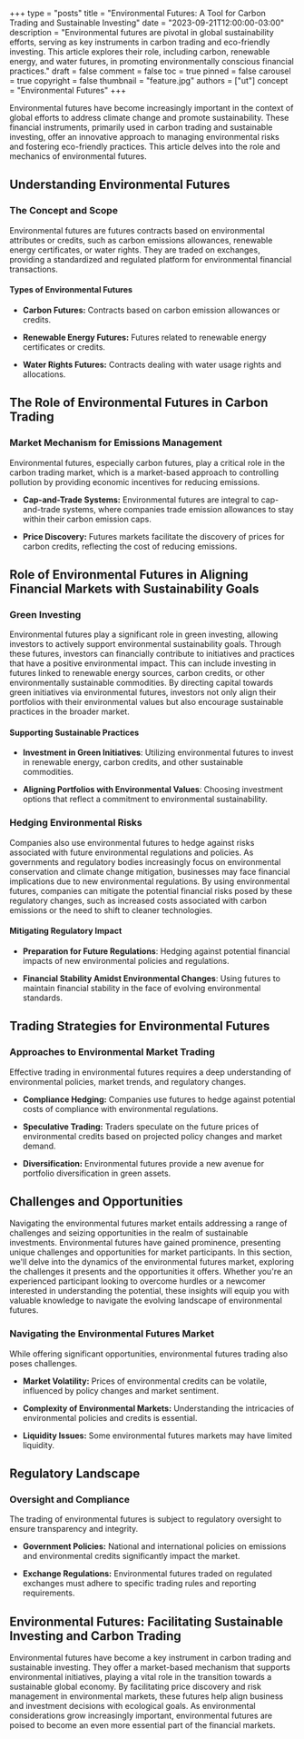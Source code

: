 +++
type = "posts"
title = "Environmental Futures: A Tool for Carbon Trading and Sustainable Investing"
date = "2023-09-21T12:00:00-03:00"
description = "Environmental futures are pivotal in global sustainability efforts, serving as key instruments in carbon trading and eco-friendly investing. This article explores their role, including carbon, renewable energy, and water futures, in promoting environmentally conscious financial practices." 
draft = false
comment = false
toc = true
pinned = false
carousel = true
copyright = false
thumbnail = "feature.jpg"
authors = ["ut"]
concept = "Environmental Futures"
+++

Environmental futures have become increasingly important in the context
of global efforts to address climate change and promote sustainability.
These financial instruments, primarily used in carbon trading and
sustainable investing, offer an innovative approach to managing
environmental risks and fostering eco-friendly practices. This article
delves into the role and mechanics of environmental futures.

## Understanding Environmental Futures

### The Concept and Scope

Environmental futures are futures contracts based on environmental
attributes or credits, such as carbon emissions allowances, renewable
energy certificates, or water rights. They are traded on exchanges,
providing a standardized and regulated platform for environmental
financial transactions.

#### Types of Environmental Futures

-   **Carbon Futures:** Contracts based on carbon emission allowances or
    credits.

-   **Renewable Energy Futures:** Futures related to renewable energy
    certificates or credits.

-   **Water Rights Futures:** Contracts dealing with water usage rights
    and allocations.

## The Role of Environmental Futures in Carbon Trading

### Market Mechanism for Emissions Management

Environmental futures, especially carbon futures, play a critical role
in the carbon trading market, which is a market-based approach to
controlling pollution by providing economic incentives for reducing
emissions.

-   **Cap-and-Trade Systems:** Environmental futures are integral to
    cap-and-trade systems, where companies trade emission allowances
    to stay within their carbon emission caps.

-   **Price Discovery:** Futures markets facilitate the discovery of
    prices for carbon credits, reflecting the cost of reducing
    emissions.

## Role of Environmental Futures in Aligning Financial Markets with Sustainability Goals

### Green Investing

Environmental futures play a significant role in green investing,
allowing investors to actively support environmental sustainability
goals. Through these futures, investors can financially contribute to
initiatives and practices that have a positive environmental impact.
This can include investing in futures linked to renewable energy
sources, carbon credits, or other environmentally sustainable
commodities. By directing capital towards green initiatives via
environmental futures, investors not only align their portfolios with
their environmental values but also encourage sustainable practices in
the broader market.

#### Supporting Sustainable Practices

-   **Investment in Green Initiatives**: Utilizing environmental futures
    to invest in renewable energy, carbon credits, and other
    sustainable commodities.

-   **Aligning Portfolios with Environmental Values**: Choosing
    investment options that reflect a commitment to environmental
    sustainability.

### Hedging Environmental Risks

Companies also use environmental futures to hedge against risks
associated with future environmental regulations and policies. As
governments and regulatory bodies increasingly focus on environmental
conservation and climate change mitigation, businesses may face
financial implications due to new environmental regulations. By using
environmental futures, companies can mitigate the potential financial
risks posed by these regulatory changes, such as increased costs
associated with carbon emissions or the need to shift to cleaner
technologies.

#### Mitigating Regulatory Impact

-   **Preparation for Future Regulations**: Hedging against potential
    financial impacts of new environmental policies and regulations.

-   **Financial Stability Amidst Environmental Changes**: Using futures
    to maintain financial stability in the face of evolving
    environmental standards.

## Trading Strategies for Environmental Futures

### Approaches to Environmental Market Trading

Effective trading in environmental futures requires a deep understanding
of environmental policies, market trends, and regulatory changes.

-   **Compliance Hedging:** Companies use futures to hedge against
    potential costs of compliance with environmental regulations.

-   **Speculative Trading:** Traders speculate on the future prices of
    environmental credits based on projected policy changes and market
    demand.

-   **Diversification:** Environmental futures provide a new avenue for
    portfolio diversification in green assets.

## Challenges and Opportunities

Navigating the environmental futures market entails addressing a range
of challenges and seizing opportunities in the realm of sustainable
investments. Environmental futures have gained prominence, presenting
unique challenges and opportunities for market participants. In this
section, we'll delve into the dynamics of the environmental futures
market, exploring the challenges it presents and the opportunities it
offers. Whether you're an experienced participant looking to overcome
hurdles or a newcomer interested in understanding the potential, these
insights will equip you with valuable knowledge to navigate the evolving
landscape of environmental futures.

### Navigating the Environmental Futures Market

While offering significant opportunities, environmental futures trading
also poses challenges.

-   **Market Volatility:** Prices of environmental credits can be
    volatile, influenced by policy changes and market sentiment.

-   **Complexity of Environmental Markets:** Understanding the
    intricacies of environmental policies and credits is essential.

-   **Liquidity Issues:** Some environmental futures markets may have
    limited liquidity.

## Regulatory Landscape

### Oversight and Compliance

The trading of environmental futures is subject to regulatory oversight
to ensure transparency and integrity.

-   **Government Policies:** National and international policies on
    emissions and environmental credits significantly impact the
    market.

-   **Exchange Regulations:** Environmental futures traded on regulated
    exchanges must adhere to specific trading rules and reporting
    requirements.

## Environmental Futures: Facilitating Sustainable Investing and Carbon Trading

Environmental futures have become a key instrument in carbon trading and
sustainable investing. They offer a market-based mechanism that supports
environmental initiatives, playing a vital role in the transition
towards a sustainable global economy. By facilitating price discovery
and risk management in environmental markets, these futures help align
business and investment decisions with ecological goals. As
environmental considerations grow increasingly important, environmental
futures are poised to become an even more essential part of the
financial markets.

